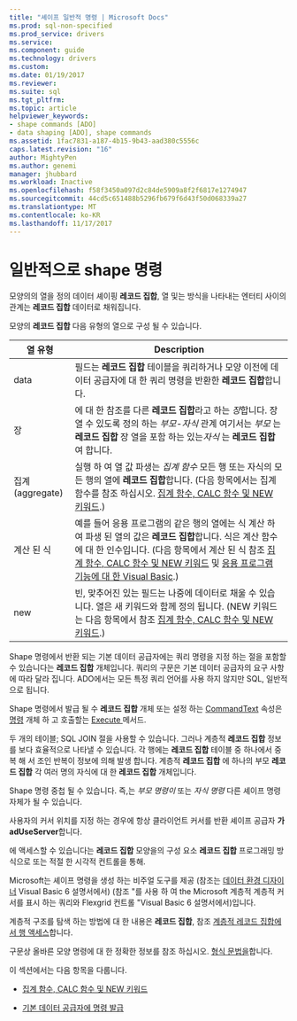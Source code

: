 ```yaml
---
title: "셰이프 일반적 명령 | Microsoft Docs"
ms.prod: sql-non-specified
ms.prod_service: drivers
ms.service: 
ms.component: guide
ms.technology: drivers
ms.custom: 
ms.date: 01/19/2017
ms.reviewer: 
ms.suite: sql
ms.tgt_pltfrm: 
ms.topic: article
helpviewer_keywords:
- shape commands [ADO]
- data shaping [ADO], shape commands
ms.assetid: 1fac7831-a187-4b15-9b43-aad380c5556c
caps.latest.revision: "16"
author: MightyPen
ms.author: genemi
manager: jhubbard
ms.workload: Inactive
ms.openlocfilehash: f58f3450a097d2c84de5909a8f2f6817e1274947
ms.sourcegitcommit: 44cd5c651488b5296fb679f6d43f50d068339a27
ms.translationtype: MT
ms.contentlocale: ko-KR
ms.lasthandoff: 11/17/2017
---
```

# <a name="shape-commands-in-general"></a>일반적으로 shape 명령
모양의의 열을 정의 데이터 셰이핑 **레코드 집합**, 열 및는 방식을 나타내는 엔터티 사이의 관계는 **레코드 집합** 데이터로 채워집니다.  
  
 모양의 **레코드 집합** 다음 유형의 열으로 구성 될 수 있습니다.  
  
|열 유형|Description|  
|-----------------|-----------------|  
|data|필드는 **레코드 집합** 테이블을 쿼리하거나 모양 이전에 데이터 공급자에 대 한 쿼리 명령을 반환한 **레코드 집합**합니다.|  
|장|에 대 한 참조를 다른 **레코드 집합**라고 하는 *장*합니다. 장 열 수 있도록 정의 하는 *부모-자식* 관계 여기서는 *부모* 는 **레코드 집합** 장 열을 포함 하는 있는*자식* 는 **레코드 집합** 여 합니다.|  
|집계(aggregate)|실행 하 여 열 값 파생는 *집계 함수* 모든 행 또는 자식의 모든 행의 열에 **레코드 집합**합니다. (다음 항목에서는 집계 함수를 참조 하십시오. [집계 함수, CALC 함수 및 NEW 키워드](../../../ado/guide/data/aggregate-functions-the-calc-function-and-the-new-keyword.md).)|  
|계산 된 식|예를 들어 응용 프로그램의 같은 행의 열에는 식 계산 하 여 파생 된 열의 값은 **레코드 집합**합니다. 식은 계산 함수에 대 한 인수입니다. (다음 항목에서 계산 된 식 참조 [집계 함수, CALC 함수 및 NEW 키워드](../../../ado/guide/data/aggregate-functions-the-calc-function-and-the-new-keyword.md) 및 [응용 프로그램 기능에 대 한 Visual Basic](../../../ado/guide/data/visual-basic-for-applications-functions.md).)|  
|new|빈, 맞추어진 있는 필드는 나중에 데이터로 채울 수 있습니다. 열은 새 키워드와 함께 정의 됩니다. (NEW 키워드는 다음 항목에서 참조 [집계 함수, CALC 함수 및 NEW 키워드](../../../ado/guide/data/aggregate-functions-the-calc-function-and-the-new-keyword.md).)|  
  
 Shape 명령에서 반환 되는 기본 데이터 공급자에는 쿼리 명령을 지정 하는 절을 포함할 수 있습니다는 **레코드 집합** 개체입니다. 쿼리의 구문은 기본 데이터 공급자의 요구 사항에 따라 달라 집니다. ADO에서는 모든 특정 쿼리 언어를 사용 하지 않지만 SQL, 일반적으로 됩니다.  
  
 Shape 명령에서 발급 될 수 **레코드 집합** 개체 또는 설정 하는 [CommandText](../../../ado/reference/ado-api/commandtext-property-ado.md) 속성은 [명령](../../../ado/reference/ado-api/command-object-ado.md) 개체 하 고 호출할는 [Execute ](../../../ado/reference/ado-api/execute-method-ado-command.md) 메서드.  
  
 두 개의 테이블; SQL JOIN 절을 사용할 수 있습니다. 그러나 계층적 **레코드 집합** 정보를 보다 효율적으로 나타낼 수 있습니다. 각 행에는 **레코드 집합** 테이블 중 하나에서 중복 해 서 조인 반복이 정보에 의해 발생 합니다. 계층적 **레코드 집합** 에 하나의 부모 **레코드 집합** 각 여러 명의 자식에 대 한 **레코드 집합** 개체입니다.  
  
 Shape 명령 중첩 될 수 있습니다. 즉,는 *부모 명령이* 또는 *자식 명령* 다른 셰이프 명령 자체가 될 수 있습니다.  
  
 사용자의 커서 위치를 지정 하는 경우에 항상 클라이언트 커서를 반환 셰이프 공급자 **가 adUseServer**합니다.  
  
 에 액세스할 수 있습니다는 **레코드 집합** 모양을의 구성 요소 **레코드 집합** 프로그래밍 방식으로 또는 적절 한 시각적 컨트롤을 통해.  
  
 Microsoft는 셰이프 명령을 생성 하는 비주얼 도구를 제공 (참조는 [데이터 환경 디자이너](http://go.microsoft.com/fwlink/?LinkId=5689) Visual Basic 6 설명서에서) (참조 "를 사용 하 여 the Microsoft 계층적 계층적 커서를 표시 하는 쿼리와 Flexgrid 컨트롤 "Visual Basic 6 설명서에서)입니다.  
  
 계층적 구조를 탐색 하는 방법에 대 한 내용은 **레코드 집합**, 참조 [계층적 레코드 집합에서 행 액세스](../../../ado/guide/data/accessing-rows-in-a-hierarchical-recordset.md)합니다.  
  
 구문상 올바른 모양 명령에 대 한 정확한 정보를 참조 하십시오. [형식 문법을](../../../ado/guide/data/formal-shape-grammar.md)합니다.  
  
 이 섹션에서는 다음 항목을 다룹니다.  
  
-   [집계 함수, CALC 함수 및 NEW 키워드](../../../ado/guide/data/aggregate-functions-the-calc-function-and-the-new-keyword.md)  
  
-   [기본 데이터 공급자에 명령 발급](../../../ado/guide/data/issuing-commands-to-the-underlying-data-provider.md)
